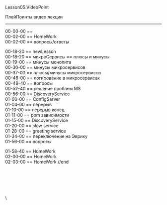 ﻿
Lesson05.VideoPoint  

ПлейПоинты видео лекции  

---
00-00-00 ==   
00-02-00 == HomeWork   
00-02-00 == вопросы/ответы  

00-18-20 == newLesson  
00-18-20 == микроСервисы == плюсы и минусы  
00-19-00 == минусы монолита  
00-30-00 == минусы микросервисов  
00-37-00 == плюсы/минусы микросервисов  
00-46-00 == логирование в микросервисах  
00-48-40 == вопросы  
00-52-40 == решение проблем MS  
00-56-00 == DiscoveryService  
01-00-00 == ConfigServer  
01-04-00 == перерыв  
01-10-00 == перерыв конец  
01-11-00 == pom зависимости  
01-15-00 == DiscoveryService  
01-20-00 == slow service  
01-28-00 == greeting service  
01-34-00 == переключение на Эврику  
01-56-00 == вопросы  

01-58-40 == HomeWork  
02-00-00 == HomeWork  
02-03-00 == HomeWork
//end  

















\
\
\
\
\
\
